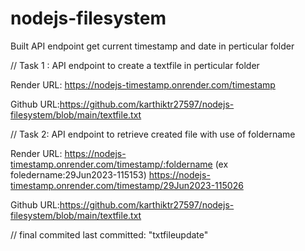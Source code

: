 # nodejs-filesystem
Built API endpoint get current timestamp and date in perticular folder

// Task 1 : API endpoint to create a textfile in perticular folder

Render URL: https://nodejs-timestamp.onrender.com/timestamp

Github URL:https://github.com/karthiktr27597/nodejs-filesystem/blob/main/textfile.txt


// Task 2: API endpoint to retrieve created file with use of foldername

Render URL: https://nodejs-timestamp.onrender.com/timestamp/:foldername   (ex foledername:29Jun2023-115153)
            https://nodejs-timestamp.onrender.com/timestamp/29Jun2023-115026

Github URL:https://github.com/karthiktr27597/nodejs-filesystem/blob/main/textfile.txt


// final commited
last committed: "txtfileupdate"


